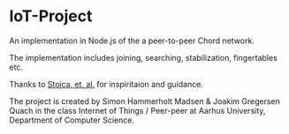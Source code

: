 # IoT-Project

An implementation in Node.js of the a peer-to-peer Chord network.

The implementation includes joining, searching, stabilization, fingertables etc.

Thanks to [Stoica, et. al.](https://pdos.csail.mit.edu/papers/chord:sigcomm01/chord_sigcomm.pdf "Chord") for inspiritaion and guidance.

The project is created by Simon Hammerholt Madsen & Joakim Gregersen Quach in the class Internet of Things / Peer-peer at Aarhus University, Department of Computer Science.
